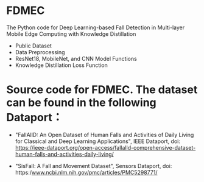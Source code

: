 # FDMEC
The Python code for Deep Learning-based Fall Detection in Multi-layer Mobile Edge Computing with Knowledge Distillation
  * Public Dataset
  * Data Preprocessing
  * ResNet18, MobileNet, and CNN Model Functions
  * Knowledge Distillation Loss Function

#  Source code for FDMEC. The dataset can be found in the following Dataport：
 * "FallAllD: An Open Dataset of Human Falls and Activities of Daily Living for Classical and Deep Learning Applications", IEEE Dataport, doi: https://ieee-dataport.org/open-access/fallalld-comprehensive-dataset-human-falls-and-activities-daily-living/

 * "SisFall: A Fall and Movement Dataset", Sensors Dataport, doi: https:/www.ncbi.nlm.nih.gov/pmc/articles/PMC5298771/
